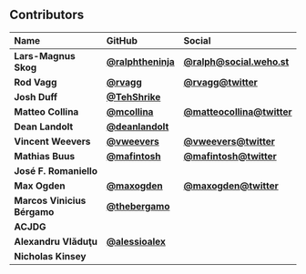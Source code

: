 ## Contributors

| Name                        | GitHub                                                 | Social                                                          |
| :-------------------------- | :----------------------------------------------------- | :-------------------------------------------------------------- |
| **Lars-Magnus Skog**        | [**@ralphtheninja**](https://github.com/ralphtheninja) | [**@ralph@social.weho.st**](https://social.weho.st/@ralph)      |
| **Rod Vagg**                | [**@rvagg**](https://github.com/rvagg)                 | [**@rvagg@twitter**](https://twitter.com/rvagg)                 |
| **Josh Duff**               | [**@TehShrike**](https://github.com/TehShrike)         |                                                                 |
| **Matteo Collina**          | [**@mcollina**](https://github.com/mcollina)           | [**@matteocollina@twitter**](https://twitter.com/matteocollina) |
| **Dean Landolt**            | [**@deanlandolt**](https://github.com/deanlandolt)     |                                                                 |
| **Vincent Weevers**         | [**@vweevers**](https://github.com/vweevers)           | [**@vweevers@twitter**](https://twitter.com/vweevers)           |
| **Mathias Buus**            | [**@mafintosh**](https://github.com/mafintosh)         | [**@mafintosh@twitter**](https://twitter.com/mafintosh)         |
| **José F. Romaniello**     |                                                        |                                                                 |
| **Max Ogden**               | [**@maxogden**](https://github.com/maxogden)           | [**@maxogden@twitter**](https://twitter.com/maxogden)           |
| **Marcos Vinicius Bérgamo** | [**@thebergamo**](https://github.com/thebergamo)       |                                                                 |
| **ACJDG**                   |                                                        |                                                                 |
| **Alexandru Vlăduţu**       | [**@alessioalex**](https://github.com/alessioalex)     |                                                                 |
| **Nicholas Kinsey**         |                                                        |                                                                 |
